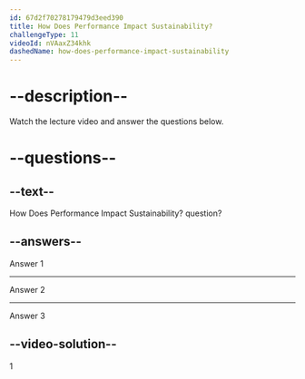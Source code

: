 ```yaml
---
id: 67d2f70278179479d3eed390
title: How Does Performance Impact Sustainability?
challengeType: 11
videoId: nVAaxZ34khk
dashedName: how-does-performance-impact-sustainability
---
```


# --description--

Watch the lecture video and answer the questions below.

# --questions--

## --text--

How Does Performance Impact Sustainability? question?

## --answers--

Answer 1

---

Answer 2

---

Answer 3

## --video-solution--

1
